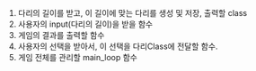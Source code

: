 1. 다리의 길이를 받고, 이 길이에 맞는 다리를 생성 및 저장, 출력할 class
2. 사용자의 input(다리의 길이)을 받을 함수
3. 게임의 결과를 출력할 함수
4. 사용자의 선택을 받아서, 이 선택을 다리Class에 전달할 함수.
5. 게임 전체를 관리할 main_loop 함수